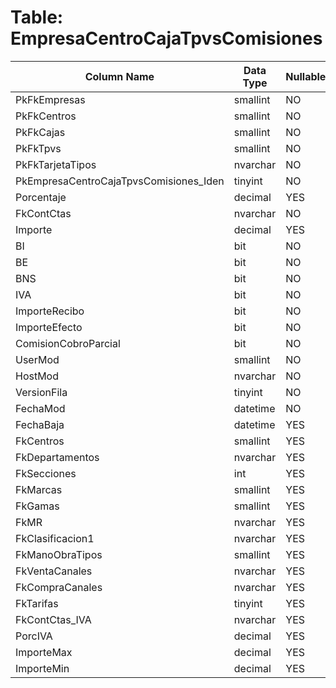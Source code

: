 # Table: EmpresaCentroCajaTpvsComisiones

| Column Name | Data Type | Nullable |
|-------------|-----------|----------|
| PkFkEmpresas | smallint | NO |
| PkFkCentros | smallint | NO |
| PkFkCajas | smallint | NO |
| PkFkTpvs | smallint | NO |
| PkFkTarjetaTipos | nvarchar | NO |
| PkEmpresaCentroCajaTpvsComisiones_Iden | tinyint | NO |
| Porcentaje | decimal | YES |
| FkContCtas | nvarchar | NO |
| Importe | decimal | YES |
| BI | bit | NO |
| BE | bit | NO |
| BNS | bit | NO |
| IVA | bit | NO |
| ImporteRecibo | bit | NO |
| ImporteEfecto | bit | NO |
| ComisionCobroParcial | bit | NO |
| UserMod | smallint | NO |
| HostMod | nvarchar | NO |
| VersionFila | tinyint | NO |
| FechaMod | datetime | NO |
| FechaBaja | datetime | YES |
| FkCentros | smallint | YES |
| FkDepartamentos | nvarchar | YES |
| FkSecciones | int | YES |
| FkMarcas | smallint | YES |
| FkGamas | smallint | YES |
| FkMR | nvarchar | YES |
| FkClasificacion1 | nvarchar | YES |
| FkManoObraTipos | smallint | YES |
| FkVentaCanales | nvarchar | YES |
| FkCompraCanales | nvarchar | YES |
| FkTarifas | tinyint | YES |
| FkContCtas_IVA | nvarchar | YES |
| PorcIVA | decimal | YES |
| ImporteMax | decimal | YES |
| ImporteMin | decimal | YES |

